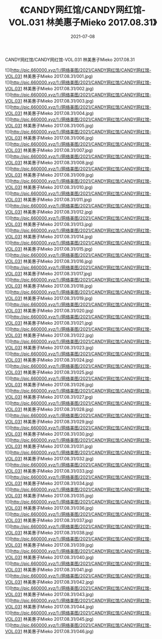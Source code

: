 ﻿---
layout: post
title:  《CANDY网红馆/CANDY网红馆-VOL.031 林美惠子Mieko 2017.08.31》
date:   2021-07-08
img: http://pic.660000.xyz/1:/网络美图/2021/CANDY网红馆/CANDY网红馆-VOL.031 林美惠子Mieko 2017.08.31/000.jpg
categories: [美女, 清纯, 唯美]
---

CANDY网红馆/CANDY网红馆-VOL.031 林美惠子Mieko 2017.08.31

 ![](http://pic.660000.xyz/1:/网络美图/2021/CANDY网红馆/CANDY网红馆-VOL.031 林美惠子Mieko 2017.08.31/001.jpg) <br>![](http://pic.660000.xyz/1:/网络美图/2021/CANDY网红馆/CANDY网红馆-VOL.031 林美惠子Mieko 2017.08.31/002.jpg) <br>![](http://pic.660000.xyz/1:/网络美图/2021/CANDY网红馆/CANDY网红馆-VOL.031 林美惠子Mieko 2017.08.31/003.jpg) <br>![](http://pic.660000.xyz/1:/网络美图/2021/CANDY网红馆/CANDY网红馆-VOL.031 林美惠子Mieko 2017.08.31/004.jpg) <br>![](http://pic.660000.xyz/1:/网络美图/2021/CANDY网红馆/CANDY网红馆-VOL.031 林美惠子Mieko 2017.08.31/005.jpg) <br>![](http://pic.660000.xyz/1:/网络美图/2021/CANDY网红馆/CANDY网红馆-VOL.031 林美惠子Mieko 2017.08.31/006.jpg) <br>![](http://pic.660000.xyz/1:/网络美图/2021/CANDY网红馆/CANDY网红馆-VOL.031 林美惠子Mieko 2017.08.31/007.jpg) <br>![](http://pic.660000.xyz/1:/网络美图/2021/CANDY网红馆/CANDY网红馆-VOL.031 林美惠子Mieko 2017.08.31/008.jpg) <br>![](http://pic.660000.xyz/1:/网络美图/2021/CANDY网红馆/CANDY网红馆-VOL.031 林美惠子Mieko 2017.08.31/009.jpg) <br>![](http://pic.660000.xyz/1:/网络美图/2021/CANDY网红馆/CANDY网红馆-VOL.031 林美惠子Mieko 2017.08.31/010.jpg) <br>![](http://pic.660000.xyz/1:/网络美图/2021/CANDY网红馆/CANDY网红馆-VOL.031 林美惠子Mieko 2017.08.31/011.jpg) <br>![](http://pic.660000.xyz/1:/网络美图/2021/CANDY网红馆/CANDY网红馆-VOL.031 林美惠子Mieko 2017.08.31/012.jpg) <br>![](http://pic.660000.xyz/1:/网络美图/2021/CANDY网红馆/CANDY网红馆-VOL.031 林美惠子Mieko 2017.08.31/013.jpg) <br>![](http://pic.660000.xyz/1:/网络美图/2021/CANDY网红馆/CANDY网红馆-VOL.031 林美惠子Mieko 2017.08.31/014.jpg) <br>![](http://pic.660000.xyz/1:/网络美图/2021/CANDY网红馆/CANDY网红馆-VOL.031 林美惠子Mieko 2017.08.31/015.jpg) <br>![](http://pic.660000.xyz/1:/网络美图/2021/CANDY网红馆/CANDY网红馆-VOL.031 林美惠子Mieko 2017.08.31/016.jpg) <br>![](http://pic.660000.xyz/1:/网络美图/2021/CANDY网红馆/CANDY网红馆-VOL.031 林美惠子Mieko 2017.08.31/017.jpg) <br>![](http://pic.660000.xyz/1:/网络美图/2021/CANDY网红馆/CANDY网红馆-VOL.031 林美惠子Mieko 2017.08.31/018.jpg) <br>![](http://pic.660000.xyz/1:/网络美图/2021/CANDY网红馆/CANDY网红馆-VOL.031 林美惠子Mieko 2017.08.31/019.jpg) <br>![](http://pic.660000.xyz/1:/网络美图/2021/CANDY网红馆/CANDY网红馆-VOL.031 林美惠子Mieko 2017.08.31/020.jpg) <br>![](http://pic.660000.xyz/1:/网络美图/2021/CANDY网红馆/CANDY网红馆-VOL.031 林美惠子Mieko 2017.08.31/021.jpg) <br>![](http://pic.660000.xyz/1:/网络美图/2021/CANDY网红馆/CANDY网红馆-VOL.031 林美惠子Mieko 2017.08.31/022.jpg) <br>![](http://pic.660000.xyz/1:/网络美图/2021/CANDY网红馆/CANDY网红馆-VOL.031 林美惠子Mieko 2017.08.31/023.jpg) <br>![](http://pic.660000.xyz/1:/网络美图/2021/CANDY网红馆/CANDY网红馆-VOL.031 林美惠子Mieko 2017.08.31/024.jpg) <br>![](http://pic.660000.xyz/1:/网络美图/2021/CANDY网红馆/CANDY网红馆-VOL.031 林美惠子Mieko 2017.08.31/025.jpg) <br>![](http://pic.660000.xyz/1:/网络美图/2021/CANDY网红馆/CANDY网红馆-VOL.031 林美惠子Mieko 2017.08.31/026.jpg) <br>![](http://pic.660000.xyz/1:/网络美图/2021/CANDY网红馆/CANDY网红馆-VOL.031 林美惠子Mieko 2017.08.31/027.jpg) <br>![](http://pic.660000.xyz/1:/网络美图/2021/CANDY网红馆/CANDY网红馆-VOL.031 林美惠子Mieko 2017.08.31/028.jpg) <br>![](http://pic.660000.xyz/1:/网络美图/2021/CANDY网红馆/CANDY网红馆-VOL.031 林美惠子Mieko 2017.08.31/029.jpg) <br>![](http://pic.660000.xyz/1:/网络美图/2021/CANDY网红馆/CANDY网红馆-VOL.031 林美惠子Mieko 2017.08.31/030.jpg) <br>![](http://pic.660000.xyz/1:/网络美图/2021/CANDY网红馆/CANDY网红馆-VOL.031 林美惠子Mieko 2017.08.31/031.jpg) <br>![](http://pic.660000.xyz/1:/网络美图/2021/CANDY网红馆/CANDY网红馆-VOL.031 林美惠子Mieko 2017.08.31/032.jpg) <br>![](http://pic.660000.xyz/1:/网络美图/2021/CANDY网红馆/CANDY网红馆-VOL.031 林美惠子Mieko 2017.08.31/033.jpg) <br>![](http://pic.660000.xyz/1:/网络美图/2021/CANDY网红馆/CANDY网红馆-VOL.031 林美惠子Mieko 2017.08.31/034.jpg) <br>![](http://pic.660000.xyz/1:/网络美图/2021/CANDY网红馆/CANDY网红馆-VOL.031 林美惠子Mieko 2017.08.31/035.jpg) <br>![](http://pic.660000.xyz/1:/网络美图/2021/CANDY网红馆/CANDY网红馆-VOL.031 林美惠子Mieko 2017.08.31/036.jpg) <br>![](http://pic.660000.xyz/1:/网络美图/2021/CANDY网红馆/CANDY网红馆-VOL.031 林美惠子Mieko 2017.08.31/037.jpg) <br>![](http://pic.660000.xyz/1:/网络美图/2021/CANDY网红馆/CANDY网红馆-VOL.031 林美惠子Mieko 2017.08.31/038.jpg) <br>![](http://pic.660000.xyz/1:/网络美图/2021/CANDY网红馆/CANDY网红馆-VOL.031 林美惠子Mieko 2017.08.31/039.jpg) <br>![](http://pic.660000.xyz/1:/网络美图/2021/CANDY网红馆/CANDY网红馆-VOL.031 林美惠子Mieko 2017.08.31/040.jpg) <br>![](http://pic.660000.xyz/1:/网络美图/2021/CANDY网红馆/CANDY网红馆-VOL.031 林美惠子Mieko 2017.08.31/041.jpg) <br>![](http://pic.660000.xyz/1:/网络美图/2021/CANDY网红馆/CANDY网红馆-VOL.031 林美惠子Mieko 2017.08.31/042.jpg) <br>![](http://pic.660000.xyz/1:/网络美图/2021/CANDY网红馆/CANDY网红馆-VOL.031 林美惠子Mieko 2017.08.31/043.jpg) <br>![](http://pic.660000.xyz/1:/网络美图/2021/CANDY网红馆/CANDY网红馆-VOL.031 林美惠子Mieko 2017.08.31/044.jpg) <br>![](http://pic.660000.xyz/1:/网络美图/2021/CANDY网红馆/CANDY网红馆-VOL.031 林美惠子Mieko 2017.08.31/045.jpg) <br>![](http://pic.660000.xyz/1:/网络美图/2021/CANDY网红馆/CANDY网红馆-VOL.031 林美惠子Mieko 2017.08.31/046.jpg) <br>